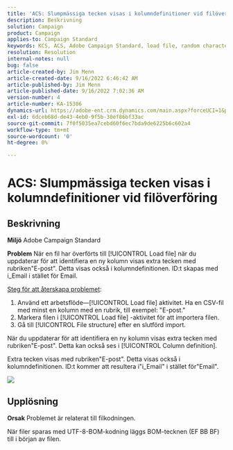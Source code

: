 ```yaml
---
title: 'ACS: Slumpmässiga tecken visas i kolumndefinitioner vid filöverföring'
description: Beskrivning
solution: Campaign
product: Campaign
applies-to: Campaign Standard
keywords: KCS, ACS, Adobe Campaign Standard, load file, random characters, column definition, Label, ID, file uploaded, load activity
resolution: Resolution
internal-notes: null
bug: false
article-created-by: Jim Menn
article-created-date: 9/16/2022 6:46:42 AM
article-published-by: Jim Menn
article-published-date: 9/16/2022 7:02:36 AM
version-number: 4
article-number: KA-15306
dynamics-url: https://adobe-ent.crm.dynamics.com/main.aspx?forceUCI=1&pagetype=entityrecord&etn=knowledgearticle&id=40695b52-8b35-ed11-9db1-0022480866ad
exl-id: 6dceb68d-de43-4eb0-9f5b-30ef86bf33ac
source-git-commit: 7f0f5035ea7cebd60f6ec7bda9de6225b6c602a4
workflow-type: tm+mt
source-wordcount: '0'
ht-degree: 0%

---
```


# ACS: Slumpmässiga tecken visas i kolumndefinitioner vid filöverföring

## Beskrivning


<b>Miljö</b>
Adobe Campaign Standard

<b>Problem</b>
När en fil har överförts till [!UICONTROL Load file] när du uppdaterar för att identifiera en ny kolumn visas extra tecken med rubriken&quot;E-post&quot;.
Detta visas också i kolumndefinitionen.
ID:t skapas med i_Email i stället för Email.

<u>Steg för att återskapa problemet</u>:

1. Använd ett arbetsflöde—[!UICONTROL Load file] aktivitet.
Ha en CSV-fil med minst en kolumn med en rubrik, till exempel: &quot;E-post.&quot;
2. Markera filen i [!UICONTROL Load file] -aktivitet för att importera filen.
3. Gå till [!UICONTROL File structure] efter en slutförd import.

När du uppdaterar för att identifiera en ny kolumn visas extra tecken med rubriken&quot;E-post&quot;.
Detta kan också ses i [!UICONTROL Column definition].

Extra tecken visas med rubriken&quot;E-post&quot;.
Detta visas också i kolumndefinitionen.
ID:t kommer att resultera i&quot;i_Email&quot; i stället för&quot;Email&quot;.

![](https://support.neolane.net/nl/jsp/previewFile.jsp?md5=0b4065125940743e01772361c3de7a42&amp;amp;ext=png&amp;amp;contentType=image/png&amp;amp;fileName=Load%20File%20Screen%20shot.png&amp;amp;__sessiontoken=___T6lIC6yifQm9PSg+71ewRkrmB1/tfKMdlN13lb9GkQA1d2ToxnddGEqJttAdN7IYNTQuGId1i+dlfO5r/nPKE5ad+kz0e8dAXoH4VqdvidxXXwq7EkJUIAIA)


## Upplösning


<b>Orsak</b>
Problemet är relaterat till filkodningen.

När filer sparas med UTF-8-BOM-kodning läggs BOM-tecknen (EF BB BF) till i början av filen.

